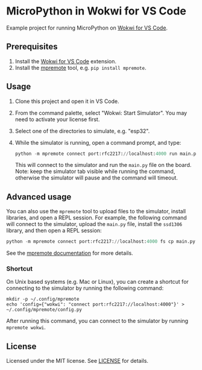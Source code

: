 # MicroPython in Wokwi for VS Code

Example project for running MicroPython on [Wokwi for VS Code](https://marketplace.visualstudio.com/items?itemName=Wokwi.wokwi-vscode).

## Prerequisites

1. Install the [Wokwi for VS Code](https://marketplace.visualstudio.com/items?itemName=Wokwi.wokwi-vscode) extension.
2. Install the [mpremote](https://docs.micropython.org/en/latest/reference/mpremote.html) tool, e.g. `pip install mpremote`.

## Usage

1. Clone this project and open it in VS Code.
2. From the command palette, select "Wokwi: Start Simulator". You may need to activate your license first.
3. Select one of the directories to simulate, e.g. "esp32".
4. While the simulator is running, open a command prompt, and type:

   ```python
   python -m mpremote connect port:rfc2217://localhost:4000 run main.py
   ```

   This will connect to the simulator and run the `main.py` file on the board.
   Note: keep the simulator tab visible while running the command, otherwise the simulator will pause and the command will timeout.

## Advanced usage

You can also use the `mpremote` tool to upload files to the simulator, install libraries, and open a REPL session. For example, the following command will connect to the simulator, upload the `main.py` file, install the `ssd1306` library, and then open a REPL session:

```python
python -m mpremote connect port:rfc2217://localhost:4000 fs cp main.py :main.py + mip install ssd1306 + repl
```

See the [mpremote documentation](https://docs.micropython.org/en/latest/reference/mpremote.html) for more details.

### Shortcut

On Unix based systems (e.g. Mac or Linux), you can create a shortcut for connecting to the simulator by running the following command:

```shell
mkdir -p ~/.config/mpremote
echo 'config={"wokwi": "connect port:rfc2217://localhost:4000"}' > ~/.config/mpremote/config.py
```

After running this command, you can connect to the simulator by running `mpremote wokwi`.

## License

Licensed under the MIT license. See [LICENSE](LICENSE) for details.

```

```
